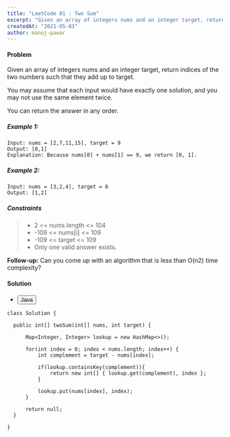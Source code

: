```yaml
---
title: "LeetCode 01 : Two Sum"
excerpt: "Given an array of integers nums and an integer target, return indices of the two numbers such that they add up to target."
createdAt: "2021-05-03"
author: manoj-pawar
---
```


#### Problem

Given an array of integers nums and an integer target, return indices of the two numbers such that they add up to target.

You may assume that each input would have exactly one solution, and you may not use the same element twice.

You can return the answer in any order.

##### Example 1:

```shell
Input: nums = [2,7,11,15], target = 9
Output: [0,1]
Explanation: Because nums[0] + nums[1] == 9, we return [0, 1].
```

##### Example 2:

```shell
Input: nums = [3,2,4], target = 6
Output: [1,2]
```

##### Constraints

> - 2 <= nums.length <= 104
> - -109 <= nums[i] <= 109
> - -109 <= target <= 109
> - Only one valid answer exists.

**Follow-up:** Can you come up with an algorithm that is less than O(n2) time complexity?

#### Solution

<ul class="nav nav-tabs" id="myTab" role="tablist">
  <li class="nav-item" role="presentation">
    <button class="nav-link active" id="home-tab" data-bs-toggle="tab" data-bs-target="#home" type="button" role="tab" aria-controls="home" aria-selected="true">Java</button>
  </li>
</ul>
<div class="tab-content" id="myTabContent">
  <div class="tab-pane fade show active" id="home" role="tabpanel" aria-labelledby="home-tab">
  
  ```java[class="line-numbers"]
class Solution {

    public int[] twoSum(int[] nums, int target) {

        Map<Integer, Integer> lookup = new HashMap<>();

        for(int index = 0; index < nums.length; index++) {
            int complement = target - nums[index];

            if(lookup.containsKey(complement)){
                return new int[] { lookup.get(complement), index };
            }

            lookup.put(nums[index], index);
        }

        return null;
    }

}
```

</div>
</div>